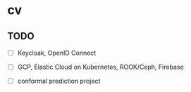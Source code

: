 # cv

## TODO

* [ ] Keycloak, OpenID Connect

* [ ] GCP, Elastic Cloud on Kubernetes, ROOK/Ceph, Firebase

* [ ] conformal prediction project
